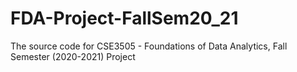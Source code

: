 # FDA-Project-FallSem20_21
The source code for CSE3505 - Foundations of Data Analytics, Fall Semester (2020-2021) Project
